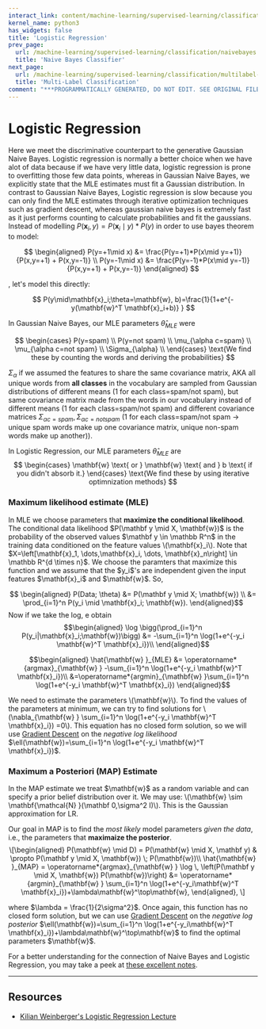 ```yaml
---
interact_link: content/machine-learning/supervised-learning/classification/logistic-regression.ipynb
kernel_name: python3
has_widgets: false
title: 'Logistic Regression'
prev_page:
  url: /machine-learning/supervised-learning/classification/naivebayes
  title: 'Naive Bayes Classifier'
next_page:
  url: /machine-learning/supervised-learning/classification/multilabel-classification
  title: 'Multi-Label Classification'
comment: "***PROGRAMMATICALLY GENERATED, DO NOT EDIT. SEE ORIGINAL FILES IN /content***"
---
```



# Logistic Regression

Here we meet the discriminative counterpart to the generative Gaussian Naive Bayes. Logistic regression is normally a better choice when we have alot of data because if we have very little data, logistic regression is prone to overfitting those few data points, whereas in Gaussian Naive Bayes, we explicitly state that the MLE estimates must fit a Gaussian distribution. In contrast to Gaussian Naive Bayes, Logistic regression is slow because you can only find the MLE estimates through iterative optimization techniques such as gradient descent, whereas gaussian naive bayes is extremely fast as it just performs counting to calculate probabilities and fit the gaussians. Instead of modelling $P(\mathbf{x}_i, y) = P(\mathbf{x}_i \mid y) * P(y)$ in order to use bayes theorem to model:

$$
\begin{aligned}
P(y=+1\mid x) &= \frac{P(y=+1)*P(x\mid y=+1)}{P(x,y=+1) + P(x,y=-1)} \\
P(y=-1\mid x) &= \frac{P(y=-1)*P(x\mid y=-1)}{P(x,y=+1) + P(x,y=-1)}
\end{aligned}
$$

, let's model this directly:

$$
P(y\mid\mathbf{x}_i;\theta=\mathbf{w}, b)=\frac{1}{1+e^{-y(\mathbf{w}^T \mathbf{x}_i+b)} }
$$



In Gaussian Naive Bayes, our MLE parameters $\hat{\theta}_{MLE}$ were 

$$
\begin{cases}
P(y=spam) \\
P(y=not spam) \\
\mu_{\alpha c=spam} \\
\mu_{\alpha c=not spam} \\
\Sigma_{\alpha} \\
\end{cases}
\text{We find these by counting the words and deriving the probabilities}
$$

$\Sigma_{\alpha}$ if we assumed the features to share the same covariance matrix, AKA all unique words from **all classes** in the vocabulary are sampled from Gaussian distributions of different means (1 for each class=spam/not spam), but same covariance matrix made from the words in our vocabulary instead of different means (1 for each class=spam/not spam) and different covariance matrices $\Sigma_{\alpha c=spam}, \Sigma_{\alpha c=notspam}$ (1 for each class=spam/not spam -> unique spam words make up one covariance matrix, unique non-spam words make up another)).

In Logistic Regression, our MLE parameters $\hat{\theta}_{MLE}$ are 
$$
\begin{cases}
\mathbf{w} \text{ or } \mathbf{w} \text{ and } b \text{ if you didn't absorb it.}
\end{cases}
\text{We find these by using iterative optimnization methods}
$$



<h3 id="maximum-likelihood-estimate-mle">Maximum likelihood estimate (MLE)</h3>


<p>In MLE we choose parameters that <b>maximize the conditional likelihood</b>. The conditional data likelihood $P(\mathbf y \mid X, \mathbf{w})$  is the probability of the observed values $\mathbf y \in \mathbb R^n$ in the training data conditioned on the feature values <span class="math inline">\(\mathbf{x}_i\)</span>. Note that $X=\left[\mathbf{x}_1, \dots,\mathbf{x}_i, \dots, \mathbf{x}_n\right] \in \mathbb R^{d \times n}$. We choose the paramters that maximize this function and we assume that the $y_i$'s are independent given the input features $\mathbf{x}_i$ and $\mathbf{w}$. So,
    
$$
\begin{aligned}
P(Data; \theta) &= P(\mathbf y \mid X; \mathbf{w}) \\
&= \prod_{i=1}^n P(y_i \mid \mathbf{x}_i; \mathbf{w}).
\end{aligned}$$
Now if we take the log,  e obtain
$$\begin{aligned}
\log \bigg(\prod_{i=1}^n P(y_i|\mathbf{x}_i;\mathbf{w})\bigg) &= -\sum_{i=1}^n \log(1+e^{-y_i \mathbf{w}^T \mathbf{x}_i})\\
\end{aligned}$$
</p>

$$\begin{aligned}
\hat{\mathbf{w} }_{MLE} &= \operatorname*{argmax}_{\mathbf{w} } -\sum_{i=1}^n \log(1+e^{-y_i \mathbf{w}^T \mathbf{x}_i})\\
&=\operatorname*{argmin}_{\mathbf{w} }\sum_{i=1}^n \log(1+e^{-y_i \mathbf{w}^T \mathbf{x}_i})
\end{aligned}$$
<p>We need to estimate the parameters <span class="math inline">\(\mathbf{w}\)</span>. To find the values of the parameters at minimum, we can try to find solutions for <span class="math inline">\(\nabla_{\mathbf{w} } \sum_{i=1}^n \log(1+e^{-y_i \mathbf{w}^T \mathbf{x}_i}) =0\)</span>. This equation has no closed form solution, so we will use <a href="http://www.cs.cornell.edu/courses/cs4780/2018fa/lectures/lecturenote07.html">Gradient Descent</a> on the  <i>negative log likelihood</i> $\ell(\mathbf{w})=\sum_{i=1}^n \log(1+e^{-y_i \mathbf{w}^T \mathbf{x}_i})$.</br> </p>


<h3 id="map-estimate">Maximum a Posteriori (MAP) Estimate</h3>
<p>
In the MAP estimate we treat $\mathbf{w}$ as a random variable and can specify a prior belief distribution over it. We may use: <span class="math inline">\(\mathbf{w} \sim \mathbf{\mathcal{N} }(\mathbf 0,\sigma^2 I)\)</span>. This is the Gaussian approximation for LR.</p>
<p>Our goal in MAP is to find the <i>most likely</i> model parameters  <i>given the data</i>, i.e., the parameters that <b>maximaize the posterior</b>.  
<span class="math display">\[\begin{aligned}
P(\mathbf{w} \mid D) = P(\mathbf{w} \mid X, \mathbf y) & \propto P(\mathbf y \mid X, \mathbf{w}) \; P(\mathbf{w})\\
\hat{\mathbf{w} }_{MAP} = \operatorname*{argmax}_{\mathbf{w} } \log \, \left(P(\mathbf y \mid X, \mathbf{w}) P(\mathbf{w})\right) &= \operatorname*{argmin}_{\mathbf{w} } \sum_{i=1}^n \log(1+e^{-y_i\mathbf{w}^T \mathbf{x}_i})+\lambda\mathbf{w}^\top\mathbf{w},
\end{aligned},
\]</span></p>
<p> where $\lambda = \frac{1}{2\sigma^2}$. 
Once again, this function has no closed form solution, but we can use <a href="http://www.cs.cornell.edu/courses/cs4780/2018fa/lectures/lecturenote07.html">Gradient Descent</a> on the <i>negative log posterior</i> $\ell(\mathbf{w})=\sum_{i=1}^n \log(1+e^{-y_i\mathbf{w}^T \mathbf{x}_i})+\lambda\mathbf{w}^\top\mathbf{w}$ to find the optimal parameters $\mathbf{w}$. </p>

<p>For a better understanding for the connection of Naive Bayes and Logistic Regression, you may take a peek at <a href="https://alliance.seas.upenn.edu/~cis520/wiki/index.php?n=Lectures.Logistic">these excellent notes</a>.</p>



---
## Resources
- [Kilian Weinberger's Logistic Regression Lecture](http://www.cs.cornell.edu/courses/cs4780/2018fa/lectures/lecturenote06.html)

